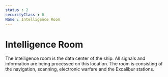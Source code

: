 ```yaml
---
status : 2
securityClass : 0
Name : Intelligence Room
---
```


# Intelligence Room

The Intelligence room is the data center of the ship. All signals and information are being processed on this location. The room is consisting of the navigation, scanning, electronic warfare and the Excalibur stations.
